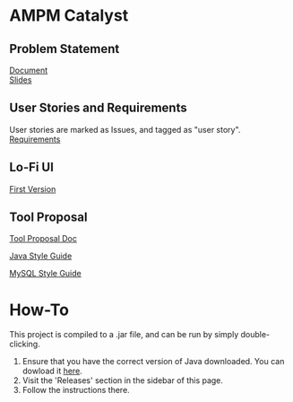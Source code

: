 # AMPM Catalyst #

## Problem Statement ##
[Document](https://docs.google.com/document/d/13wpykqbsh5Y6KVSyikjdiJ1n0HBfj8p-C_WoROg35jU/edit?usp=sharing  
 "Document")  
 [Slides](https://docs.google.com/presentation/d/12Q4nVtZA57hB_u5vZCLLJyGp8BI9-h6t34-YW-jrUrE/edit?usp=sharing "Slides")  

## User Stories and Requirements ##
User stories are marked as Issues, and tagged as "user story".  
[Requirements](https://docs.google.com/document/d/1vdRwV_Ovzk_n92TyGibwH8Zn-K3C0krRfsE6m6DEKAw/edit?usp=sharing "Requirements")

## Lo-Fi UI ##
[First Version](https://docs.google.com/document/d/1Kj0V1loV2aNhajn99328095gdSpKu9AeVIH6QiALkWw/edit)

## Tool Proposal ##
[Tool Proposal Doc](https://docs.google.com/document/d/1qImiFCCVp_iIEAPC8l6XtmqPo7CcKpHbPF31TauXOmQ/edit?ts=5f7a5c2a# "Google doc")

[Java Style Guide](https://google.github.io/styleguide/javaguide.html "Java Style Guide")

[MySQL Style Guide](https://dev.mysql.com/doc/dev/mysql-server/8.0.12/PAGE_CODING_GUIDELINES.html "MySQL Style Guide")

# How-To #
This project is compiled to a .jar file, and can be run by simply double-clicking.
1. Ensure that you have the correct version of Java downloaded. You can dowload it [here](https://www.java.com/en/download/).
2. Visit the 'Releases' section in the sidebar of this page. 
3. Follow the instructions there.
